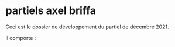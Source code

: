# partiels axel briffa

Ceci est le dossier de développement du partiel de décembre 2021.

Il comporte :



